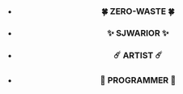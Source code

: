 
- <h3 align="center"> 🍀 ZERO-WASTE 🍀 </h3>
- <h3 align="center"> ✨ SJWARIOR ✨ </h3>
- <h3 align="center"> ☄️ ARTIST ☄️ </h3>
- <h3 align="center"> 🌌 PROGRAMMER  🌌   </h3>

